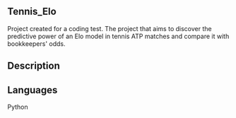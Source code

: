 ## Tennis_Elo
Project created for a coding test. The project that aims to discover the predictive power of an Elo model in tennis ATP matches and compare it with bookkeepers' odds.

## Description 


## Languages
Python
